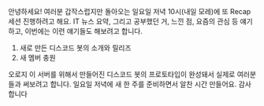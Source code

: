 안녕하세요! 여러분 갑작스럽지만 돌아오는 일요일 저녁 10시(내일 모레)에 또 Recap 세션 진행하려고 해요. IT 뉴스 요약, 그리고 공부했던 거, 느낀 점, 요즘의 관심 등 얘기하고, 이번에는 이런 얘기들도 해보려고 합니다.

1. 새로 만든 디스코드 봇의 소개와 릴리즈
2. 새 멤버 충원

오로지 이 서버를 위해서 만들어진 디스코드 봇의 프로토타입이 완성돼서 실제로 여러분들과 써보려고 합니다. 일요일 저녁에 새 한 주를 준비하면서 알찬 시간 만들어요. 감사합니다